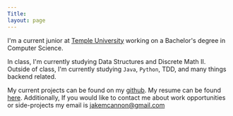 ```yaml
---
Title:
layout: page
---
```




I'm a current junior at [Temple University](https://www.temple.edu/) working on a Bachelor's degree in Computer Science.

In class, I'm currently studying Data Structures and Discrete Math II. Outside of class, I'm currently studying <code>Java</code>, <code>Python</code>, TDD, and many things backend related.

My current projects can be found on my [github](https://github.com/jakemcannon). My resume can be found [here](current_resume.pdf). Additionally, If you would like to contact me about work opportunities or side-projects my email is jakemcannon@gmail.com
